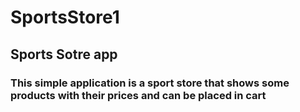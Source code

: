 # SportsStore1
## Sports Sotre app
### This simple application is a sport store that shows some products with their prices and can be placed in cart
